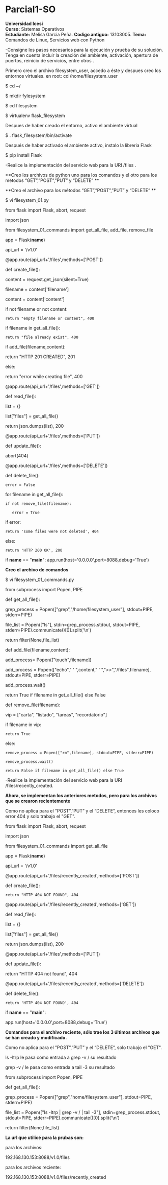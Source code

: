 # Parcial1-SO

**Universidad Icesi**  
**Curso:** Sistemas Operativos  
**Estudiante:** Melisa Garcia Peña.
**Codigo antiguo:** 13103005.
**Tema:** Comandos de Linux, Servicios web con Python  

-Consigne los pasos necesarios para la ejecución y prueba de su solución. Tenga en cuenta incluir la creación del ambiente, activación, apertura de puertos, reinicio de servicios, entre otros .


Primero creo el archivo filesystem_user, accedo a éste y despues creo los entornos virtuales.
en root: cd /home/filesystem_user

$ cd ~/

$ mkdir fylesystem

$ cd filesystem

$ virtualenv flask_filesystem


Despues de haber creado el entorno, activo el ambiente virtual 

$ . flask_filesystem/bin/activate


Después de haber activado el ambiente activo, instalo la libreria Flask

$ pip install Flask


-Realice la implementación del servicio web para la URI /files .

**Creo los archivos de python uno para los  comandos  y el otro para los metodos “GET”,”POST”,”PUT” y “DELETE”  **

**Creo el archivo para los métodos “GET”,”POST”,”PUT” y “DELETE” **

$ vi filesystem_01.py

from flask import Flask, abort, request

import json

from filesystem_01_commands import get_all_file, add_file, remove_file

app = Flask(__name__)

api_url = '/v1.0'


@app.route(api_url+'/files',methods=['POST'])

def create_file():

  content = request.get_json(silent=True)

  filename = content['filename']

  content = content['content']
  
  if not filename or not content:
    
    return "empty filename or content", 400
  
   if filename in get_all_file():
   
    return "file already exist", 400
  
  if add_file(filename,content):
   
   return "HTTP 201 CREATED", 201
  
  else:
   
   return "error while creating file", 400


@app.route(api_url+'/files',methods=['GET'])

def read_file():

  list = {}
  
  list["files"] = get_all_file()
  
  return json.dumps(list), 200

@app.route(api_url+'/files',methods=['PUT'])

def update_file():

  abort(404)

@app.route(api_url+'/files',methods=['DELETE'])

def delete_file():
  
    error = False
  
  for filename in get_all_file():
    
    if not remove_file(filename):
       
       error = True
  
   if error:
    
    return 'some files were not deleted', 404
  
  else:
    
    return 'HTTP 200 OK', 200

if __name__ == "__main__":
  app.run(host='0.0.0.0',port=8088,debug='True')


**Creo el archivo de comandos**

$ vi filesystem_01_commands.py

from subprocess import Popen, PIPE

def get_all_file():
  
  grep_process = Popen(["grep","/home/filesystem_user"], stdout=PIPE, stderr=PIPE)
  
  file_list = Popen(["ls"], stdin=grep_process.stdout, stdout=PIPE, stderr=PIPE).communicate()[0].split('\n')
  
  return filter(None,file_list)


def add_file(filename,content):
 
  add_process= Popen(["touch",filename])
  
  add_process = Popen(["echo"," ' ",content," ' ",">>","/files",filename], stdout=PIPE, stderr=PIPE)
  
  add_process.wait()
  
  return True if filename in get_all_file() else False

def remove_file(filename):
  
  vip = ["carta", "listado", "tareas", "recordatorio"]
  
  if filename in vip:
   
    return True
  else:
    
    remove_process = Popen(["rm",filename], stdout=PIPE, stderr=PIPE)
    
    remove_process.wait()
    
    return False if filename in get_all_file() else True



-Realice la implementación del servicio web para la URI /files/recently_created.

**Ahora, se implementan los anteriores metodos, pero para los archivos que se crearon recientemente**

Como no aplica para el ”POST”,”PUT” y el “DELETE”, entonces les coloco error 404 y solo trabajo el "GET".

from flask import Flask, abort, request

import json

from filesystem_01_commands import get_all_file

app = Flask(__name__)

api_url = '/v1.0'

@app.route(api_url+'/files/recently_created',methods=['POST'])

def create_file():

    return "HTTP 404 NOT FOUND", 404


@app.route(api_url+'/files/recently_created',methods=['GET'])

def read_file():

 list = {}
 
  list["files"] = get_all_file()

  
  return json.dumps(list), 200

@app.route(api_url+'/files',methods=['PUT'])

def update_file():
  
  return "HTTP 404 not found", 404

@app.route(api_url+'/files/recently_created',methods=['DELETE'])

def delete_file():

    return 'HTTP 404 NOT FOUND', 404


if __name__ == "__main__":
  
  app.run(host='0.0.0.0',port=8088,debug='True')


**Comandos para el archivo reciente, sólo trae los 3 últimos archivos que se han creado y modificado.**

Como no aplica para el ”POST”,”PUT” y el “DELETE”, solo trabajo el "GET".

ls -ltrp le pasa como entrada a  grep -v / su resultado

grep -v / le pasa como entrada a  tail -3 su resultado


from subprocess import Popen, PIPE

def get_all_file():
  
  grep_process = Popen(["grep","home/filesystem_user"], stdout=PIPE, stderr=PIPE)
 
 file_list = Popen(["ls -ltrp | grep -v / | tail -3"], stdin=grep_process.stdout, stdout=PIPE, stderr=PIPE).communicate()[0].split('\n')
 
  return filter(None,file_list)

**La url que utilicé para la prubas son:**


para los archivos:

192.168.130.153:8088/v1.0/files

para los archivos reciente:

192.168.130.153:8088/v1.0/files/recently_created
